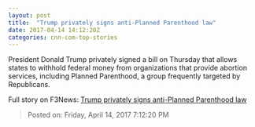 ```yaml
---
layout: post
title:  "Trump privately signs anti-Planned Parenthood law"
date: 2017-04-14 14:12:20Z
categories: cnn-com-top-stories
---
```


President Donald Trump privately signed a bill on Thursday that allows states to withhold federal money from organizations that provide abortion services, including Planned Parenthood, a group frequently targeted by Republicans.


Full story on F3News: [Trump privately signs anti-Planned Parenthood law](http://www.f3nws.com/n/ACKJrG)

> Posted on: Friday, April 14, 2017 7:12:20 PM
